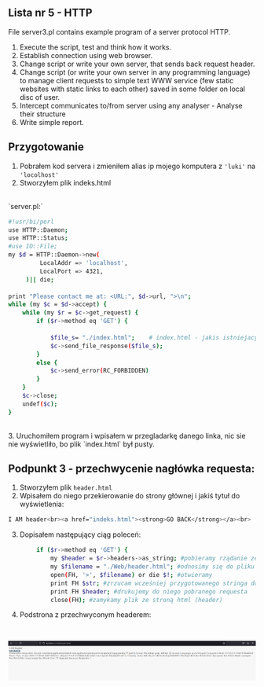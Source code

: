 ## Lista nr 5 - HTTP
File server3.pl contains example program of a server protocol HTTP.  

1. Execute the script, test and think how it works.
2. Establish connection using web browser.
3. Change script or write your own server, that sends back request header.
4. Change script (or write your own server in any programming language) to manage client requests to simple text WWW service (few static websites with static links to each other) saved in some folder on local disc of user.
5. Intercept communicates to/from server using any analyser - Analyse their structure
6. Write simple report.

## Przygotowanie
1. Pobrałem kod servera i zmieniłem alias ip mojego komputera z `'luki'` na `'locolhost'`
2. Stworzyłem plik indeks.html
<br />
`server.pl:`

```bash
#!usr/bi/perl
use HTTP::Daemon;
use HTTP::Status;  
#use IO::File;
my $d = HTTP::Daemon->new(
         LocalAddr => 'localhost',
         LocalPort => 4321,
     )|| die;

print "Please contact me at: <URL:", $d->url, ">\n";
while (my $c = $d->accept) {
    while (my $r = $c->get_request) {
        if ($r->method eq 'GET') {
            
            $file_s= "./index.html";    # index.html - jakis istniejacy plik
            $c->send_file_response($file_s);
        }
        else {
            $c->send_error(RC_FORBIDDEN)
        }
    }
    $c->close;
    undef($c);
}
```
<br />
3. Uruchomiłem program i wpisałem w przegladarkę danego linka, nic sie nie wyświetliło, bo plik `index.html` był pusty.
<br />

## Podpunkt 3 - przechwycenie nagłówka requesta:
1. Stworzyłem plik `header.html`
2. Wpisałem do niego przekierowanie do strony głównej i jakiś tytuł do wyświetlenia:
```bash
I AM header<br><a href="indeks.html"><strong>GO BACK</strong></a><br>
```
3. Dopisałem następujący ciąg poleceń:
```bash
        if ($r->method eq 'GET') {
            my $header = $r->headers->as_string; #pobieramy rządanie ze zmiennej r i zapisujemy je pod stringiem
            my $filename = "./Web/header.html"; #odnosimy się do pliku header
            open(FH, '>', $filename) or die $!; #otwieramy
            print FH $str; #zrzucam wcześniej przygotowanego stringa do header.html
            print FH $header; #drukujemy do niego pobranego requesta
            close(FH); #zamykamy plik ze stroną html (header)
```
4. Podstrona z przechwyconym headerem:
<br />

![header](Web/fotos/a_header.png)

<br />

